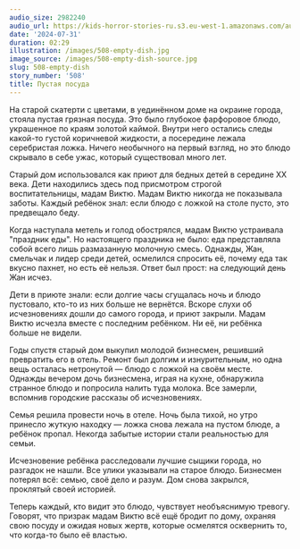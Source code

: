 ```yaml
---
audio_size: 2982240
audio_url: https://kids-horror-stories-ru.s3.eu-west-1.amazonaws.com/audio/508-empty-dish.mp3
date: '2024-07-31'
duration: 02:29
illustration: /images/508-empty-dish.jpg
image_source: /images/508-empty-dish-source.jpg
slug: 508-empty-dish
story_number: '508'
title: Пустая посуда
---
```


На старой скатерти с цветами, в уединённом доме на окраине города, стояла пустая грязная посуда. Это было глубокое фарфоровое блюдо, украшенное по краям золотой каймой. Внутри него остались следы какой-то густой коричневой жидкости, а посередине лежала серебристая ложка. Ничего необычного на первый взгляд, но это блюдо скрывало в себе ужас, который существовал много лет.

Старый дом использовался как приют для бедных детей в середине XX века. Дети находились здесь под присмотром строгой воспитательницы, мадам Виктю. Мадам Виктю никогда не показывала заботы. Каждый ребёнок знал: если блюдо с ложкой на столе пусто, это предвещало беду.

Когда наступала метель и голод обострялся, мадам Виктю устраивала "праздник еды". Но настоящего праздника не было: еда представляла собой всего лишь размазанную молочную смесь. Однажды, Жан, смельчак и лидер среди детей, осмелился спросить её, почему еда так вкусно пахнет, но есть её нельзя. Ответ был прост: на следующий день Жан исчез.

Дети в приюте знали: если долгие часы сгущалась ночь и блюдо пустовало, кто-то из них больше не вернётся. Вскоре слухи об исчезновениях дошли до самого города, и приют закрыли. Мадам Виктю исчезла вместе с последним ребёнком. Ни её, ни ребёнка больше не видели.

Годы спустя старый дом выкупил молодой бизнесмен, решивший превратить его в отель. Ремонт был долгим и изнурительным, но одна вещь осталась нетронутой — блюдо с ложкой на своём месте. Однажды вечером дочь бизнесмена, играя на кухне, обнаружила странное блюдо и попросила налить туда молока. Все замерли, вспомнив городские рассказы об исчезновениях.

Семья решила провести ночь в отеле. Ночь была тихой, но утро принесло жуткую находку — ложка снова лежала на пустом блюде, а ребёнок пропал. Некогда забытые истории стали реальностью для семьи.

Исчезновение ребёнка расследовали лучшие сыщики города, но разгадок не нашли. Все улики указывали на старое блюдо. Бизнесмен потерял всё: семью, своё дело и разум. Дом снова закрылся, проклятый своей историей.

Теперь каждый, кто видит это блюдо, чувствует необъяснимую тревогу. Говорят, что призрак мадам Виктю всё ещё бродит по дому, охраняя свою посуду и ожидая новых жертв, которые осмелятся осквернить то, что когда-то было её властью.